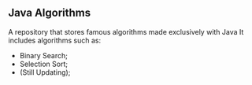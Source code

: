 ## Java Algorithms

A repository that stores famous algorithms made exclusively with Java
It includes algorithms such as:
- Binary Search;
- Selection Sort;
- (Still Updating);
